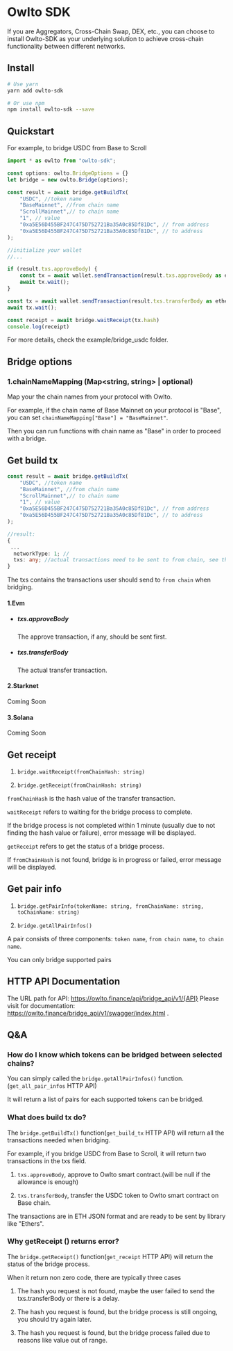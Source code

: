 # Owlto SDK

If you are Aggregators, Cross-Chain Swap, DEX, etc., you can choose to install Owlto-SDK as your underlying solution to achieve cross-chain functionality between different networks.

## Install
```bash
# Use yarn
yarn add owlto-sdk

# Or use npm
npm install owlto-sdk --save
```


## Quickstart

For example, to bridge USDC from Base to Scroll
```TypeScript
import * as owlto from "owlto-sdk";

const options: owlto.BridgeOptions = {}
let bridge = new owlto.Bridge(options);

const result = await bridge.getBuildTx(
    "USDC", //token name
    "BaseMainnet", //from chain name
    "ScrollMainnet",// to chain name
    "1", // value
    "0xa5E56D455BF247C475D752721Ba35A0c85Df81Dc", // from address
    "0xa5E56D455BF247C475D752721Ba35A0c85Df81Dc", // to address
);

//initialize your wallet
//...

if (result.txs.approveBody) {
    const tx = await wallet.sendTransaction(result.txs.approveBody as ethers.TransactionRequest);
    await tx.wait(); 
}

const tx = await wallet.sendTransaction(result.txs.transferBody as ethers.TransactionRequest);
await tx.wait(); 

const receipt = await bridge.waitReceipt(tx.hash)
console.log(receipt)
```
For more details, check the example/bridge_usdc folder.


## Bridge options

### 1.chainNameMapping (Map<string, string> | optional) 
Map your the chain names from your protocol with Owlto.

For example, if the chain name of Base Mainnet on your protocol is "Base", you can set  `chainNameMapping["Base"] = "BaseMainnet"`.

Then you can run functions with chain name as "Base" in order to proceed with a bridge.


## Get build tx
```typescript
const result = await bridge.getBuildTx(
    "USDC", //token name
    "BaseMainnet", //from chain name
    "ScrollMainnet",// to chain name
    "1", // value
    "0xa5E56D455BF247C475D752721Ba35A0c85Df81Dc", // from address
    "0xa5E56D455BF247C475D752721Ba35A0c85Df81Dc", // to address
);

//result:
{
 ...
  networkType: 1; //
  txs: any; //actual transactions need to be sent to from chain, see the following details
}
```
The txs contains the transactions user should send to `from chain` when bridging.

#### 1.Evm
- ##### txs.approveBody 
    The approve transaction, if any, should be sent first.
- ##### txs.transferBody
    The actual transfer transaction.

#### 2.Starknet
Coming Soon

#### 3.Solana
Coming Soon


## Get receipt

1. `bridge.waitReceipt(fromChainHash: string)`

2. `bridge.getReceipt(fromChainHash: string)`

`fromChainHash` is the hash value of the transfer transaction.

`waitReceipt` refers to waiting for the bridge process to complete. 

If the bridge process is not completed within 1 minute (usually due to not finding the hash value or failure), error message will be displayed.

`getReceipt` refers to get the status of a bridge process.

If `fromChainHash` is not found, bridge is in progress or failed, error message will be displayed.

## Get pair info

1. `bridge.getPairInfo(tokenName: string, fromChainName: string, toChainName: string)`

2. `bridge.getAllPairInfos()`

A pair consists of three components: `token name`, `from chain name`, `to chain name`.

You can only bridge supported pairs


## HTTP API Documentation
The URL path for API: https://owlto.finance/api/bridge_api/v1/{API}
Please visit for documentation: https://owlto.finance/bridge_api/v1/swagger/index.html .


## Q&A

### How do I know which tokens can be bridged between selected chains?
You can simply called the `bridge.getAllPairInfos()` function.(`get_all_pair_infos` HTTP API) 

It will return a list of pairs for each supported tokens can be bridged.


### What does build tx do?
The `bridge.getBuildTx()` function(`get_build_tx` HTTP API) will return all the transactions needed when bridging.

For example, if you bridge USDC from Base to Scroll, it will return two transactions in the txs field.

1. `txs.approveBody`, approve to Owlto smart contract.(will be null if the allowance is enough)

2. `txs.transferBody`, transfer the USDC token to Owlto smart contract on Base chain.

The transactions are in ETH JSON format and are ready to be sent by library like "Ethers".


### Why getReceipt () returns error?
The `bridge.getReceipt()` function(`get_receipt` HTTP API) will return the status of the bridge process.

When it return non zero code, there are typically three cases

1. The hash you request is not found, maybe the user failed to send the txs.transferBody or there is a delay.

2. The hash you request is found, but the bridge process is still ongoing, you should try again later.

3. The hash you request is found, but the bridge process failed due to reasons like value out of range.